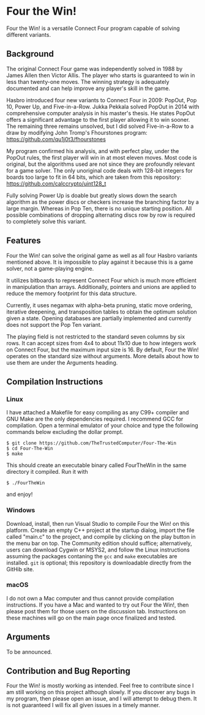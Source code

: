 # Four the Win!
Four the Win! is a versatile Connect Four program capable of solving different variants.

## Background
The original Connect Four game was independently solved in 1988 by James Allen then Victor Allis. The player who starts is guaranteed to win in less than twenty-one moves. The winning strategy is adequately documented and can help improve any player's skill in the game.

Hasbro introduced four new variants to Connect Four in 2009: PopOut, Pop 10, Power Up, and Five-in-a-Row. Jukka Pekkala solved PopOut in 2014 with comprehensive computer analysis in his master's thesis. He states PopOut offers a significant advantage to the first player allowing it to win sooner. The remaining three remains unsolved, but I did solved Five-in-a-Row to a draw by modifying John Tromp's Fhourstones program: https://github.com/qu1j0t3/fhourstones

My program confirmed his analysis, and with perfect play, under the PopOut rules, the first player will win in at most eleven moves. Most code is original, but the algorithms used are not since they are profoundly relevant for a game solver. The only unoriginal code deals with 128-bit integers for boards too large to fit in 64 bits, which are taken from this repository: https://github.com/calccrypto/uint128_t

Fully solving Power Up is doable but greatly slows down the search algorithm as the power discs or checkers increase the branching factor by a large margin. Whereas in Pop Ten, there is no unique starting position. All possible combinations of dropping alternating discs row by row is required to completely solve this variant.

## Features
Four the Win! can solve the original game as well as all four Hasbro variants mentioned above. It is impossible to play against it because this is a game solver, not a game-playing engine.

It utilizes bitboards to represent Connect Four which is much more efficient in manipulation than arrays. Additionally, pointers and unions are applied to reduce the memory footprint for this data structure.

Currently, it uses negamax with alpha-beta pruning, static move ordering, iterative deepening, and transposition tables to obtain the optimum solution given a state. Opening databases are partially implemented and currently does not support the Pop Ten variant.

The playing field is not restricted to the standard seven columns by six rows. It can accept sizes from 4x4 to about 11x10 due to how integers work on Connect Four, but the maximum input size is 16. By default, Four the Win! operates on the standard size without arguments. More details about how to use them are under the Arguments heading. 

## Compilation Instructions
### Linux
I have attached a Makefile for easy compiling as any C99+ compiler and GNU Make are the only dependencies required. I recommend GCC for compilation. Open a terminal emulator of your choice and type the following commands below excluding the dollar prompt.
```
$ git clone https://github.com/TheTrustedComputer/Four-The-Win
$ cd Four-The-Win
$ make
```
This should create an executable binary called FourTheWin in the same directory it compiled. Run it with
```
$ ./FourTheWin
```
and enjoy!
### Windows
Download, install, then run Visual Studio to compile Four the Win! on this platform. Create an empty C++ project at the startup dialog, import the file called "main.c" to the project, and compile by clicking on the play button in the menu bar on top. The Community edition should suffice; alternatively, users can download Cygwin or MSYS2, and follow the Linux instructions assuming the packages contaning the ```gcc``` and ```make``` executables are installed. ```git``` is optional; this repository is downloadable directly from the GitHib site.
### macOS
I do not own a Mac computer and thus cannot provide compilation instructions. If you have a Mac and wanted to try out Four the Win!, then please post them for those users on the discussion tab. Instructions on these machines will go on the main page once finalized and tested.

## Arguments
To be announced.

## Contribution and Bug Reporting
Four the Win! is mostly working as intended. Feel free to contribute since I am still working on this project although slowly. If you discover any bugs in my program, then please open an issue, and I will attempt to debug them. It is not guaranteed I will fix all given issues in a timely manner.
